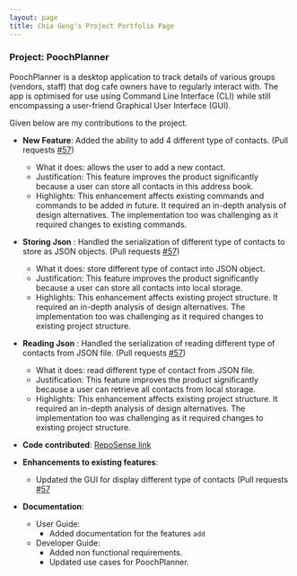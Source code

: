```yaml
---
layout: page
title: Chia Geng's Project Portfolio Page
---
```


### Project: PoochPlanner

PoochPlanner is a desktop application to track details of various groups (vendors, staff) that dog cafe owners have to regularly interact with. The app is optimised for use using Command Line Interface (CLI) while still encompassing a user-friend Graphical User Interface (GUI).

Given below are my contributions to the project.

* **New Feature**: Added the ability to add 4 different type of contacts. (Pull requests [\#57](https://github.com/AY2324S2-CS2103T-W10-2/tp/pull/57))
    * What it does: allows the user to add a new contact.
    * Justification: This feature improves the product significantly because a user can store all contacts in this address book.
    * Highlights: This enhancement affects existing commands and commands to be added in future. It required an in-depth analysis of design alternatives. The implementation too was challenging as it required changes to existing commands.

* **Storing Json** : Handled the serialization of different type of contacts to store as JSON objects. (Pull requests [\#57](https://github.com/AY2324S2-CS2103T-W10-2/tp/pull/57))
    * What it does: store different type of contact into JSON object.
    * Justification: This feature improves the product significantly because a user can store all contacts into local storage.
    * Highlights: This enhancement affects existing project structure. It required an in-depth analysis of design alternatives. The implementation too was challenging as it required changes to existing project structure.

* **Reading Json** : Handled the serialization of reading different type of contacts from JSON file. (Pull requests [\#57](https://github.com/AY2324S2-CS2103T-W10-2/tp/pull/57))
    * What it does: read different type of contact from JSON file.
    * Justification: This feature improves the product significantly because a user can retrieve all contacts from local storage.
    * Highlights: This enhancement affects existing project structure. It required an in-depth analysis of design alternatives. The implementation too was challenging as it required changes to existing project structure.

* **Code contributed**: [RepoSense link]()

* **Enhancements to existing features**:
    * Updated the GUI for display different type of contacts (Pull requests [\#57](https://github.com/AY2324S2-CS2103T-W10-2/tp/pull/57)

* **Documentation**:
    * User Guide:
        * Added documentation for the features `add`
    * Developer Guide:
        * Added non functional requirements.
        * Updated use cases for PoochPlanner.
